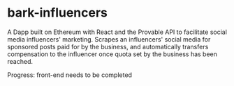 # bark-influencers

A Dapp built on Ethereum with React and the Provable API to facilitate social media influencers' marketing.
Scrapes an influencers' social media for sponsored posts paid for by the business, and automatically transfers compensation to the influencer once quota set by the business has been reached.

Progress: front-end needs to be completed
